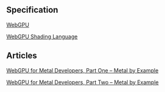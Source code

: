 ## Specification 
[WebGPU](https://gpuweb.github.io/gpuweb/)

[WebGPU Shading Language](https://www.w3.org/TR/WGSL/)

## Articles
[WebGPU for Metal Developers, Part One – Metal by Example](https://metalbyexample.com/webgpu-part-one/)

[WebGPU for Metal Developers, Part Two – Metal by Example](https://metalbyexample.com/webgpu-part-two/)
